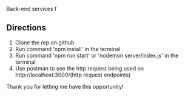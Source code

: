 Back-end services f

## Directions
1. Clone the rep on github
2. Run command 'npm install' in the terminal
3. Run command 'npm run start' or 'nodemon server/index.js' in the terminal
4. Use postman to see the http request being used on http://localhost:3000/(http request endpoints)

Thank you for letting me have this opportunity!

